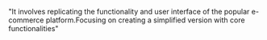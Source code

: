 "It involves replicating the functionality and user interface of the popular e-commerce platform.Focusing on creating a simplified version with core functionalities" 
